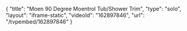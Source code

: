 {
    "title": "Moen 90 Degree Moentrol Tub\/Shower Trim",
    "type": "solo",
    "layout": "iframe-static",
    "videoId": "162897846",
    "url": "\/tvpembed\/162897846"
}